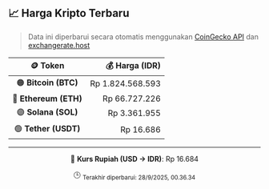 

<!-- HARGA_KRIPTO -->
## 📈 Harga Kripto Terbaru

> Data ini diperbarui secara otomatis menggunakan [CoinGecko API](https://www.coingecko.com/) dan [exchangerate.host](https://exchangerate.host/)

<div align="center">

| 🪙 Token | 💰 Harga (IDR) |
|:------:|---------------:|
| 🟠 **Bitcoin (BTC)**   | Rp 1.824.568.593 |
| 🔵 **Ethereum (ETH)**  | Rp 66.727.226 |
| 🟣 **Solana (SOL)**    | Rp 3.361.955 |
| 🟢 **Tether (USDT)**   | Rp 16.686 |

---

💱 **Kurs Rupiah (USD → IDR)**: Rp 16.684

🕒 <sub>Terakhir diperbarui: 28/9/2025, 00.36.34</sub>

</div>
<!-- /HARGA_KRIPTO -->